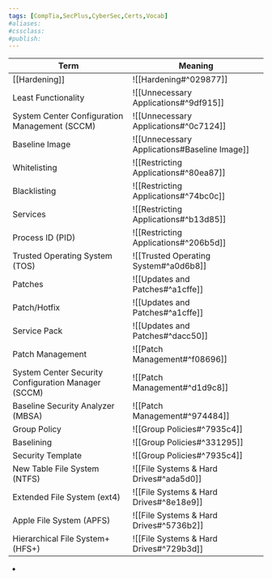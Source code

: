 ```yaml
---
tags: [CompTia,SecPlus,CyberSec,Certs,Vocab]
#aliases:
#cssclass:
#publish:
---
```


| Term                                                | Meaning                                      |
| --------------------------------------------------- | -------------------------------------------- |
| [[Hardening]]                                       | ![[Hardening#^029877]]                       |
| Least Functionality                                 | ![[Unnecessary Applications#^9df915]]        |
| System Center Configuration Management (SCCM)       | ![[Unnecessary Applications#^0c7124]]        |
| Baseline Image                                      | ![[Unnecessary Applications#Baseline Image]] |
| Whitelisting                                        | ![[Restricting Applications#^80ea87]]        |
| Blacklisting                                        | ![[Restricting Applications#^74bc0c]]        |
| Services                                            | ![[Restricting Applications#^b13d85]]        |
| Process ID (PID)                                    | ![[Restricting Applications#^206b5d]]        |
| Trusted Operating System (TOS)                      | ![[Trusted Operating System#^a0d6b8]]        |
| Patches                                             | ![[Updates and Patches#^a1cffe]]             |
| Patch/Hotfix                                        | ![[Updates and Patches#^a1cffe]]             |
| Service Pack                                        | ![[Updates and Patches#^dacc50]]             |
| Patch Management                                    | ![[Patch Management#^f08696]]                |
| System Center Security Configuration Manager (SCCM) | ![[Patch Management#^d1d9c8]]                |
| Baseline Security Analyzer (MBSA)                   | ![[Patch Management#^974484]]                |
| Group Policy                                        | ![[Group Policies#^7935c4]]                  |
| Baselining                                          | ![[Group Policies#^331295]]                  |
| Security Template                                   | ![[Group Policies#^7935c4]]                  |
| New Table File System (NTFS)                        | ![[File Systems & Hard Drives#^ada5d0]]      |
| Extended File System (ext4)                         | ![[File Systems & Hard Drives#^8e18e9]]      |
| Apple File System (APFS)                            | ![[File Systems & Hard Drives#^5736b2]]      |
| Hierarchical File System+ (HFS+)                    | ![[File Systems & Hard Drives#^729b3d]]                                             |

-